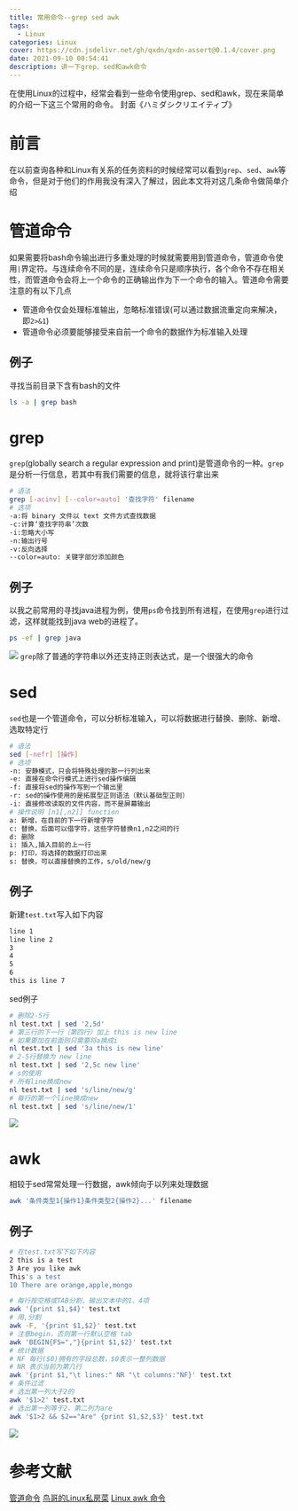 ```yaml
---
title: 常用命令--grep sed awk
tags:
  - Linux
categories: Linux
cover: https://cdn.jsdelivr.net/gh/qxdn/qxdn-assert@0.1.4/cover.png
date: 2021-09-10 00:54:41
description: 讲一下grep、sed和awk命令
---
```



在使用Linux的过程中，经常会看到一些命令使用grep、sed和awk，现在来简单的介绍一下这三个常用的命令。
封面《ハミダシクリエイティブ》
<!--more-->

# 前言
在以前查询各种和Linux有关系的任务资料的时候经常可以看到`grep`、`sed`、`awk`等命令，但是对于他们的作用我没有深入了解过，因此本文将对这几条命令做简单介绍

# 管道命令
如果需要将bash命令输出进行多重处理的时候就需要用到管道命令，管道命令使用`|`界定符。与连续命令不同的是，连续命令只是顺序执行，各个命令不存在相关性，而管道命令会将上一个命令的正确输出作为下一个命令的输入。管道命令需要注意的有以下几点
- 管道命令仅会处理标准输出，忽略标准错误(可以通过数据流重定向来解决，即`2>&1`)
- 管道命令必须要能够接受来自前一个命令的数据作为标准输入处理
## 例子
寻找当前目录下含有bash的文件
```bash
ls -a | grep bash
```

# grep
`grep`(globally search a regular expression and print)是管道命令的一种。`grep`是分析一行信息，若其中有我们需要的信息，就将该行拿出来
```bash
# 语法
grep [-acinv] [--color=auto] '查找字符' filename
# 选项
-a:将 binary 文件以 text 文件方式查找数据
-c:计算‘查找字符串’次数
-i:忽略大小写
-n:输出行号
-v:反向选择
--color=auto: 关键字部分添加颜色
```
## 例子
以我之前常用的寻找java进程为例，使用`ps`命令找到所有进程，在使用`grep`进行过滤，这样就能找到java web的进程了。
```bash
ps -ef | grep java
```
![](https://cdn.jsdelivr.net/gh/qxdn/qxdn-assert@0.1.4/grep.png)
`grep`除了普通的字符串以外还支持正则表达式，是一个很强大的命令

# sed
`sed`也是一个管道命令，可以分析标准输入，可以将数据进行替换、删除、新增、选取特定行
```bash
# 语法
sed [-nefr] [操作]
# 选项
-n: 安静模式，只会将特殊处理的那一行列出来
-e: 直接在命令行模式上进行sed操作编辑
-f: 直接将sed的操作写到一个输出里
-r: sed的操作使用的是拓展型正则语法（默认基础型正则）
-i: 直接修改读取的文件内容，而不是屏幕输出
# 操作说明 [n1[,n2]] function
a: 新增，在目前的下一行新增字符
c: 替换，后面可以借字符，这些字符替换n1,n2之间的行
d: 删除
i: 插入,插入目前的上一行
p: 打印，将选择的数据打印出来
s: 替换，可以直接替换的工作，s/old/new/g
```
## 例子
新建`test.txt`写入如下内容
```txt
line 1
line line 2
3
4
5
6
this is line 7
```
sed例子
```bash
# 删除2-5行
nl test.txt | sed '2,5d'
# 第三行的下一行（第四行）加上 this is new line
# 如果要加在前面则只需要将a换成i
nl test.txt | sed '3a this is new line'
# 2-5行替换为 new line
nl test.txt | sed '2,5c new line'
# s的使用
# 所有line换成new
nl test.txt | sed 's/line/new/g'
# 每行的第一个line换成new
nl test.txt | sed 's/line/new/1'
```
![](https://cdn.jsdelivr.net/gh/qxdn/qxdn-assert@0.1.4/sed.png)

# awk
相较于sed常常处理一行数据，awk倾向于以列来处理数据
```bash
awk '条件类型1{操作1}条件类型2{操作2}...' filename
```
## 例子
```bash
# 在test.txt写下如下内容
2 this is a test
3 Are you like awk
This's a test
10 There are orange,apple,mongo
```
```bash
# 每行按空格或TAB分割，输出文本中的1、4项
awk '{print $1,$4}' test.txt
# 用,分割
awk -F, '{print $1,$2}' test.txt
# 注意begin，否则第一行默认空格 tab
awk 'BEGIN{FS=","}{print $1,$2}' test.txt
# 统计数据
# NF 每行($0)拥有的字段总数，$0表示一整列数据
# NR 表示当前为第几行
awk '{print $1,"\t lines:" NR "\t columns:"NF}' test.txt
# 条件过滤
# 选出第一列大于2的
awk '$1>2' test.txt
# 选出第一列等于2，第二列为are
awk '$1>2 && $2=="Are" {print $1,$2,$3}' test.txt 
```
![](https://cdn.jsdelivr.net/gh/qxdn/qxdn-assert@0.1.4/awk.png)

# 参考文献
[管道命令](https://wiki.jikexueyuan.com/project/learn-linux-step-by-step/pipe-command.html)
[鸟哥的Linux私房菜]()
[Linux awk 命令](https://www.runoob.com/linux/linux-comm-awk.html)